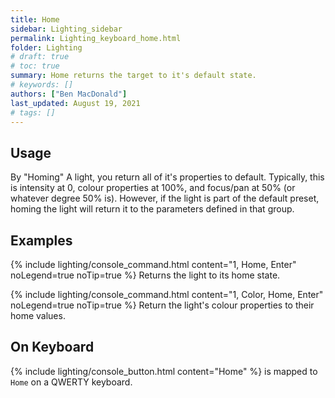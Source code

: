 ```yaml
---
title: Home
sidebar: Lighting_sidebar
permalink: Lighting_keyboard_home.html
folder: Lighting
# draft: true
# toc: true
summary: Home returns the target to it's default state.
# keywords: []
authors: ["Ben MacDonald"]
last_updated: August 19, 2021
# tags: []
---
```


## Usage
By "Homing" A light, you return all of it's properties to default. Typically, this is intensity at 0, colour properties at 100%, and focus/pan at 50% (or whatever degree 50% is). However, if the light is part of the default preset, homing the light will return it to the parameters defined in that group.
## Examples
{% include lighting/console_command.html content="1, Home, Enter" noLegend=true noTip=true %}
Returns the light to its home state.

{% include lighting/console_command.html content="1, Color, Home, Enter" noLegend=true noTip=true %}
Return the light's colour properties to their home values.
## On Keyboard
{% include lighting/console_button.html content="Home" %} is mapped to `Home` on a QWERTY keyboard.